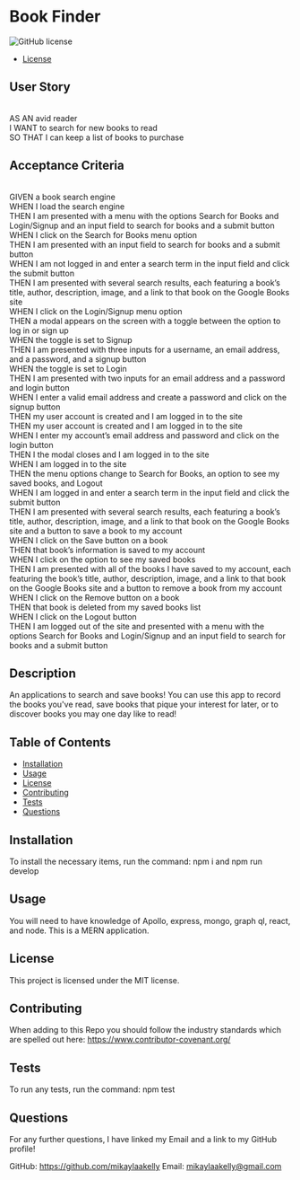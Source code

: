 # Book Finder
![GitHub license](https://img.shields.io/badge/license-MIT-blue.svg)

* [License](#license)

## User Story
<br>AS AN avid reader
<br>I WANT to search for new books to read
<br>SO THAT I can keep a list of books to purchase

## Acceptance Criteria
<br>GIVEN a book search engine
<br>WHEN I load the search engine
<br>THEN I am presented with a menu with the options Search for Books and Login/Signup and an input field to search for books and a submit button
<br>WHEN I click on the Search for Books menu option
<br>THEN I am presented with an input field to search for books and a submit button
<br>WHEN I am not logged in and enter a search term in the input field and click the submit button
<br>THEN I am presented with several search results, each featuring a book’s title, author, description, image, and a link to that book on the Google Books site
<br>WHEN I click on the Login/Signup menu option
<br>THEN a modal appears on the screen with a toggle between the option to log in or sign up
<br>WHEN the toggle is set to Signup
<br>THEN I am presented with three inputs for a username, an email address, and a password, and a signup button
<br>WHEN the toggle is set to Login
<br>THEN I am presented with two inputs for an email address and a password and login button
<br>WHEN I enter a valid email address and create a password and click on the signup button
<br>THEN my user account is created and I am logged in to the site
<br>THEN my user account is created and I am logged in to the site
<br>WHEN I enter my account’s email address and password and click on the login button
<br>THEN I the modal closes and I am logged in to the site
<br>WHEN I am logged in to the site
<br>THEN the menu options change to Search for Books, an option to see my saved books, and Logout
<br>WHEN I am logged in and enter a search term in the input field and click the submit button
<br>THEN I am presented with several search results, each featuring a book’s <br>title, author, description, image, and a link to that book on the Google Books site and a button to save a book to my account
<br>WHEN I click on the Save button on a book
<br>THEN that book’s information is saved to my account
<br>WHEN I click on the option to see my saved books
<br>THEN I am presented with all of the books I have saved to my account, each featuring the book’s title, author, description, image, and a link to that book on the Google Books site and a button to remove a book from my account
<br>WHEN I click on the Remove button on a book
<br>THEN that book is deleted from my saved books list
<br>WHEN I click on the Logout button
<br>THEN I am logged out of the site and presented with a menu with the options Search for Books and Login/Signup and an input field to search for books and a submit button  

## Description
An applications to search and save books! You can use this app to record the books you've read, save books that pique your interest for later, or to discover books you may one day like to read!

## Table of Contents
- [Installation](#installation)
- [Usage](#usage)
- [License](#license)
- [Contributing](#contributing)
- [Tests](#tests)
- [Questions](#questions)

## Installation
To install the necessary items, run the command: npm i and npm run develop

## Usage
You will need to have knowledge of Apollo, express, mongo, graph ql, react, and node. This is a MERN application.

## License
    
This project is licensed under the MIT license.

## Contributing
When adding to this Repo you should follow the industry standards which are spelled out here: https://www.contributor-covenant.org/

## Tests
To run any tests, run the command: npm test

## Questions
For any further questions, I have linked my Email and a link to my GitHub profile!

GitHub:  https://github.com/mikaylaakelly 
Email: mikaylaakelly@gmail.com
